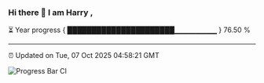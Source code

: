 ### Hi there 👋 I am Harry , 

⏳ Year progress { ██████████████████████▁▁▁▁▁▁▁▁ } 76.50 %

---

⏰ Updated on Tue, 07 Oct 2025 04:58:21 GMT

![Progress Bar CI](https://github.com/duykhang68/duykhang68/workflows/Progress%20Bar%20CI/badge.svg)
